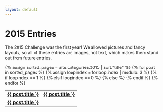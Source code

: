 ```yaml
---
layout: default
---
```

# 2015 Entries

The 2015 Challenge was the first year! We allowed pictures and fancy layouts, so all of these entries are images, not text, which makes them stand out from future entries.

<table>
{% assign sorted_pages = site.categories.2015 | sort:"title" %}
  {% for post in sorted_pages %}
  {% assign loopindex = forloop.index | modulo: 3 %}
  {% if loopindex == 1 %}
    <tr><td id="centeredText">
      <strong><a href="{{ post.url }}">{{ post.title }}</a></strong>
    </td>
  {% elsif loopindex == 0 %}
    <td id="centeredText">
      <strong><a href="{{ post.url }}">{{ post.title }}</a></strong>
    </td></tr>
  {% else %}
    <td id="centeredText">
      <strong><a href="{{ post.url }}">{{ post.title }}</a></strong>
    </td>
  {% endif %}
 {% endfor %}
</tr></table>
